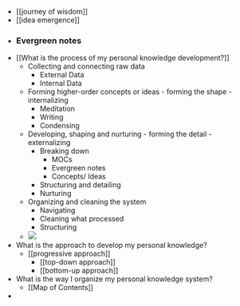 - [[journey of wisdom]]
- [[idea emergence]]
- ### Evergreen notes
- [[What is the process of my personal knowledge development?]]
    - Collecting and connecting raw data
        - External Data
        - Internal Data
    - Forming higher-order concepts or ideas - forming the shape - internalizing
        - Meditation
        - Writing
        - Condensing 
    - Developing, shaping and nurturing - forming the detail - externalizing
        - Breaking down
            - MOCs
            - Evergreen notes
            - Concepts/ Ideas
        - Structuring and detailing
        - Nurturing
    - Organizing and cleaning the system 
        - Navigating
        - Cleaning what processed
        - Structuring
    - ![](https://lh3.googleusercontent.com/1L_MmlANS1C1udaKIphivBf_Bab1ZWhKDAAK7CFwnXSfop28seCjTNCqZaUc1_ABXKIO6K5uSUj9tD2M856Kzteh16tjO0rJzRjJEn7pEtXIEm3edepsbfWcmSwWD-5lHHxF2nxTvZyaTZWrfmZZmnC7kVIyl84M7pmJKMFdNZrooNB7f9nhVRb8LgLtFsl0ukS2e0jGssT5TpA5fKOT7xRoQJGNs7wxHEuucVnbmL4ZqMdAtoduG3EJriIcPMOEy4hP5vKAK1GcaThbSz4oUViZ6FiF0QtWiUOBcpX3PTGass-fyvEo6xuSOxX2QAvn_Q9HpsU0MMrXjXaS1lrfyI2IkPywZ6AnMXA1dVE256tFh7g_AXXS6nwfguYJQVaNqiJKtDEL5aiGjQaHMbYY2SIjaU9HhDzJvM4YQn-vR0gtOkXYQPclgpTF6LwiEZLV2PRWhpN2k0EQXKk8mcHnbK-TuSKT4genTRPsos7HMD7razzmhX6WmB3eZsM8cLNSzxERrsmrrPdSNMj9ZTYSMoBP7KJWY7ly_cxki8BxoUXOHhx4KgQYkRg1jwL7IB2S-9BN_n2M2EDtPETAWNLqxgNjTAWOHptX2j8xgg-tCSdSRuLaL2x37BdW3ibZ2lNH3X_b-ZEf77wuC7JUTVwXRJ-7T2LNMDWliIF6itxJoxtmD9pJvTAs3GlyWrvBmA=w687-h915-no?authuser=0)
- What is the approach to develop my personal knowledge?
    - [[progressive approach]]
        - [[top-down approach]]
        - [[bottom-up approach]]
- What is the way I organize my personal knowledge system?
    - [[Map of Contents]]
- 
